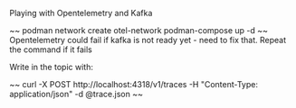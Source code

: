 Playing with Opentelemetry and Kafka 

~~
podman network create otel-network
podman-compose up -d 
~~
Opentelemetry could fail if kafka is not ready yet - need to fix that. Repeat the command if it fails

Write in the topic with:

~~
curl -X POST http://localhost:4318/v1/traces -H "Content-Type: application/json" -d @trace.json
~~
